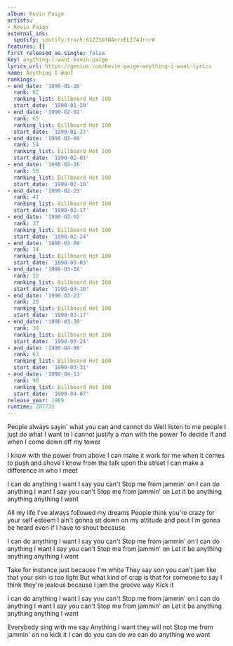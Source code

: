 ```yaml
---
album: Kevin Paige
artists:
- Kevin Paige
external_ids:
  spotify: spotify:track:612ZS6tWAnroELI74JrrrW
features: []
first_released_as_single: false
key: anything-i-want-kevin-paige
lyrics_url: https://genius.com/Kevin-paige-anything-i-want-lyrics
name: Anything I Want
rankings:
- end_date: '1990-01-26'
  rank: 82
  ranking_list: Billboard Hot 100
  start_date: '1990-01-20'
- end_date: '1990-02-02'
  rank: 65
  ranking_list: Billboard Hot 100
  start_date: '1990-01-27'
- end_date: '1990-02-09'
  rank: 54
  ranking_list: Billboard Hot 100
  start_date: '1990-02-03'
- end_date: '1990-02-16'
  rank: 50
  ranking_list: Billboard Hot 100
  start_date: '1990-02-10'
- end_date: '1990-02-23'
  rank: 41
  ranking_list: Billboard Hot 100
  start_date: '1990-02-17'
- end_date: '1990-03-02'
  rank: 37
  ranking_list: Billboard Hot 100
  start_date: '1990-02-24'
- end_date: '1990-03-09'
  rank: 34
  ranking_list: Billboard Hot 100
  start_date: '1990-03-03'
- end_date: '1990-03-16'
  rank: 32
  ranking_list: Billboard Hot 100
  start_date: '1990-03-10'
- end_date: '1990-03-23'
  rank: 29
  ranking_list: Billboard Hot 100
  start_date: '1990-03-17'
- end_date: '1990-03-30'
  rank: 38
  ranking_list: Billboard Hot 100
  start_date: '1990-03-24'
- end_date: '1990-04-06'
  rank: 63
  ranking_list: Billboard Hot 100
  start_date: '1990-03-31'
- end_date: '1990-04-13'
  rank: 90
  ranking_list: Billboard Hot 100
  start_date: '1990-04-07'
release_year: 1989
runtime: 287733
---
```

People always sayin' what you can and cannot do
Well listen to me people I just do what I want to
I cannot justify a man with the power
To decide if and when I come down off my tower

I know with the power from above
I can make it work for me when it comes to push and shove
I know from the talk upon the street
I can make a difference in who I meet

I can do anything I want I say you can't
Stop me from jammin' on
I can do anything I want I say you can't
Stop me from jammin' on
Let it be anything anything anything I want

All my life I've always followed my dreams
People think you're crazy for your self esteem
I ain't gonna sit down on my attitude and pout
I'm gonna be heard even if I have to shout because

I can do anything I want I say you can't
Stop me from jammin' on
I can do anything I want I say you can't
Stop me from jammin' on
Let it be anything anything anything I want

Take for instance just because I'm white
They say son you can't jam like that your skin is too light
But what kind of crap is that for someone to say
I think they're jealous because I jam the groove way
Kick it

I can do anything I want I say you can't
Stop me from jammin' on
I can do anything I want I say you can't
Stop me from jammin' on
Let it be anything anything anything I want

Everybody sing with me say Anything I want they will not
Stop me from jammin' on no kick it
I can do you can do we can do anything we want
